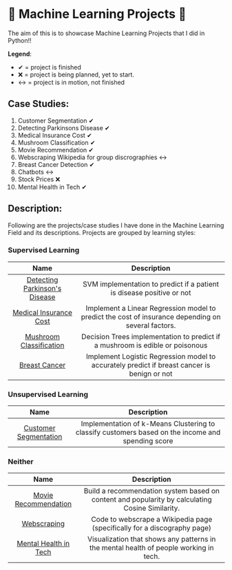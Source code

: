 # 🎇 Machine Learning Projects 🎇

The aim of this is to showcase Machine Learning Projects that I did in Python!!

**Legend**:
- ✔ = project is finished
- ❌ = project is being planned, yet to start.
- ↔ = project is in motion, not finished

## Case Studies:
1. Customer Segmentation ✔
2. Detecting Parkinsons Disease ✔
3. Medical Insurance Cost ✔
4. Mushroom Classification ✔
5. Movie Recommendation ✔
6. Webscraping Wikipedia for group discrographies ↔
7. Breast Cancer Detection ✔
8. Chatbots ↔
9. Stock Prices ❌
10. Mental Health in Tech ✔


## Description:
Following are the projects/case studies I have done in the Machine Learning Field and its descriptions. Projects are grouped by learning styles:

### Supervised Learning
| **Name** | **Description** |
| :------: | :-------------: |
| [Detecting Parkinson's Disease](https://github.com/e-paj/Machine-Learning-Projects/tree/main/CASE%202:%20Detecting%20Parkinsons%20Disease) | SVM implementation to predict if a patient is disease positive or not |
| [Medical Insurance Cost](https://github.com/e-paj/Machine-Learning-Projects/tree/main/CASE%203:%20Medical%20Insurance%20Cost)| Implement a Linear Regression model to predict the cost of insurance depending on several factors.  |
| [Mushroom Classification](https://github.com/e-paj/Machine-Learning-Projects/tree/main/CASE%204:%20Mushrooms) | Decision Trees implementation to predict if a mushroom is edible or poisonous |
| [Breast Cancer](https://github.com/e-paj/Machine-Learning-Projects-in-Python/tree/main/CASE%207:%20Breast%20Cancer) | Implement Logistic Regression model to accurately predict if breast cancer is benign or not |

### Unsupervised Learning
| **Name** | **Description** |
| :------: | :-------------: |
| [Customer Segmentation](https://github.com/e-paj/Machine-Learning-Projects/tree/main/CASE%201:%20Customer%20Segmentation%20Project) | Implementation of k-Means Clustering to classify customers based on the income and spending score |

### Neither
| **Name** | **Description** |
| :------: | :-------------: |
| [Movie Recommendation](https://github.com/e-paj/Machine-Learning-Projects/tree/main/CASE%205:%20Movie%20Recommendation) | Build a recommendation system based on content and popularity by calculating Cosine Similarity. |
| [Webscraping](https://github.com/e-paj/Machine-Learning-Projects-in-Python/tree/main/CASE%206:%20Web%20Scraping) | Code to webscrape a Wikipedia page (specifically for a discography page) |
| [Mental Health in Tech](https://github.com/e-paj/Machine-Learning-Projects-in-Python/tree/main/CASE%2010:%20Mental%20Health) | Visualization that shows any patterns in the mental health of people working in tech. |
